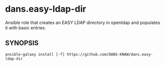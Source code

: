 dans.easy-ldap-dir
==================

Ansible role that creates an EASY LDAP directory in openldap and populates it with basic entries.

SYNOPSIS
--------

    ansible-galaxy install [-f] https://github.com/DANS-KNAW/dans.easy-ldap-dir
    
    
